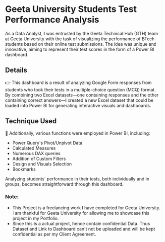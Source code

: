 # Geeta University Students Test Performance Analysis

As a Data Analyst, I was entrusted by the Geeta Technical Hub (GTH) team at Geeta University with the task of visualizing the performance of BTech students based on their online test submissions. The idea was unique and innovative, aiming to represent their test scores in the form of a Power BI dashboard.

## Details

👉 This dashboard is a result of analyzing Google Form responses from students who took their tests in a multiple-choice question (MCQ) format. By combining two Excel datasets—one containing responses and the other containing correct answers—I created a new Excel dataset that could be loaded into Power BI for generating interactive visuals and dashboards.

## Technique Used

📌 Additionally, various functions were employed in Power BI, including:

- Power Query's Pivot/Unpivot Data
- Calculated Measures
- Numerous DAX queries
- Addition of Custom Filters
- Design and Visuals Selection
- Bookmarks

Analyzing students' performance in their tests, both individually and in groups, becomes straightforward through this dashboard.

### Note: 

- This Project is a freelancing work I have completed for Geeta University. I am thankful for Geeta University for allowing me to showcase this project in my Portfolio.
- Since this is a actual project, hence contain confidential Data. Thus Dataset and Link to Dashboard can't not be uploaded and will be kept confidential as per my Client Agreement. 